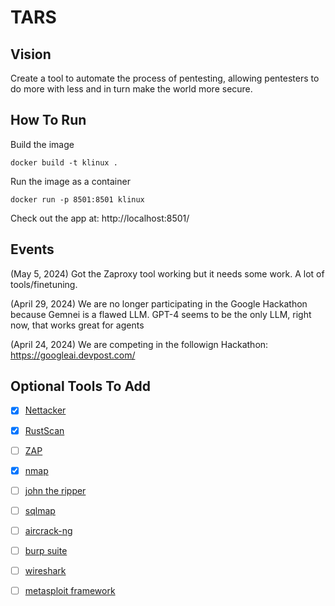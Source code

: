 # TARS

## Vision

Create a tool to automate the process of pentesting, allowing pentesters to do more with less and in turn make the world more secure.

## How To Run

Build the image

```
docker build -t klinux .
```

Run the image as a container

```
docker run -p 8501:8501 klinux
```

Check out the app at: http://localhost:8501/

## Events

(May 5, 2024) Got the Zaproxy tool working but it needs some work. A lot of tools/finetuning.

(April 29, 2024) We are no longer participating in the Google Hackathon because Gemnei is a flawed LLM. GPT-4 seems to be the only LLM, right now, that works great for agents

(April 24, 2024) We are competing in the followign Hackathon: https://googleai.devpost.com/

## Optional Tools To Add

- [X] [Nettacker](https://github.com/OWASP/Nettacker)
- [X] [RustScan](https://github.com/RustScan/RustScan)
- [ ] [ZAP](https://www.zaproxy.org/)
- [X] [nmap](https://github.com/nmap/nmap)
- [ ] [john the ripper](https://github.com/openwall/john)
- [ ] [sqlmap](https://github.com/sqlmapproject/sqlmap)
- [ ] [aircrack-ng](https://github.com/aircrack-ng/aircrack-ng)
- [ ] [burp suite](https://portswigger.net/burp)
- [ ] [wireshark](https://www.wireshark.org/)
- [ ] [metasploit framework](https://www.metasploit.com/)

